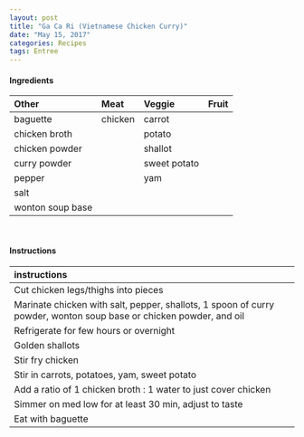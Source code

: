 ```yaml
---
layout: post
title: "Ga Ca Ri (Vietnamese Chicken Curry)"
date: "May 15, 2017"
categories: Recipes
tags: Entree
---
```









#### Ingredients

<table class = "presenttab">
 <thead>
  <tr>
   <th style="text-align:left;"> Other </th>
   <th style="text-align:left;"> Meat </th>
   <th style="text-align:left;"> Veggie </th>
   <th style="text-align:left;"> Fruit </th>
  </tr>
 </thead>
<tbody>
  <tr>
   <td style="text-align:left;"> baguette </td>
   <td style="text-align:left;"> chicken </td>
   <td style="text-align:left;"> carrot </td>
   <td style="text-align:left;">  </td>
  </tr>
  <tr>
   <td style="text-align:left;"> chicken broth </td>
   <td style="text-align:left;">  </td>
   <td style="text-align:left;"> potato </td>
   <td style="text-align:left;">  </td>
  </tr>
  <tr>
   <td style="text-align:left;"> chicken powder </td>
   <td style="text-align:left;">  </td>
   <td style="text-align:left;"> shallot </td>
   <td style="text-align:left;">  </td>
  </tr>
  <tr>
   <td style="text-align:left;"> curry powder </td>
   <td style="text-align:left;">  </td>
   <td style="text-align:left;"> sweet potato </td>
   <td style="text-align:left;">  </td>
  </tr>
  <tr>
   <td style="text-align:left;"> pepper </td>
   <td style="text-align:left;">  </td>
   <td style="text-align:left;"> yam </td>
   <td style="text-align:left;">  </td>
  </tr>
  <tr>
   <td style="text-align:left;"> salt </td>
   <td style="text-align:left;">  </td>
   <td style="text-align:left;">  </td>
   <td style="text-align:left;">  </td>
  </tr>
  <tr>
   <td style="text-align:left;"> wonton soup base </td>
   <td style="text-align:left;">  </td>
   <td style="text-align:left;">  </td>
   <td style="text-align:left;">  </td>
  </tr>
</tbody>
</table>

<br>

#### Instructions

<table class = "presenttabnoh">
 <thead>
  <tr>
   <th style="text-align:left;"> instructions </th>
  </tr>
 </thead>
<tbody>
  <tr>
   <td style="text-align:left;"> Cut chicken legs/thighs into pieces </td>
  </tr>
  <tr>
   <td style="text-align:left;"> Marinate chicken with salt, pepper, shallots, 1 spoon of curry powder, wonton soup base or chicken powder, and oil </td>
  </tr>
  <tr>
   <td style="text-align:left;"> Refrigerate for few hours or overnight </td>
  </tr>
  <tr>
   <td style="text-align:left;"> Golden shallots </td>
  </tr>
  <tr>
   <td style="text-align:left;"> Stir fry chicken </td>
  </tr>
  <tr>
   <td style="text-align:left;"> Stir in carrots, potatoes, yam, sweet potato </td>
  </tr>
  <tr>
   <td style="text-align:left;"> Add a ratio of 1 chicken broth : 1 water to just cover chicken </td>
  </tr>
  <tr>
   <td style="text-align:left;"> Simmer on med low for at least 30 min, adjust to taste </td>
  </tr>
  <tr>
   <td style="text-align:left;"> Eat with baguette </td>
  </tr>
</tbody>
</table>

